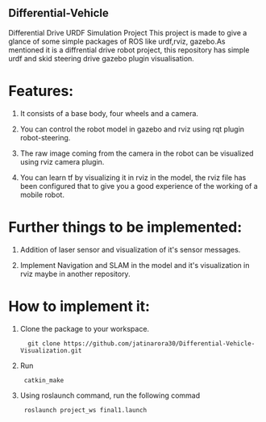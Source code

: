 ## Differential-Vehicle
Differential Drive URDF Simulation Project
This project is made to give a glance of some simple packages of ROS like urdf,rviz, gazebo.As mentioned it is a diffrential drive robot project, this repository has simple urdf and skid steering drive gazebo plugin visualisation.

# Features:
1. It consists of a base body, four wheels and a camera.

2. You can control the robot model in gazebo and rviz using rqt plugin robot-steering.

3. The raw image coming from the camera in the robot can be visualized using rviz camera plugin.

4. You can learn tf by visualizing it in rviz in the model, the rviz file has been configured that to give you a good experience of the working of a mobile robot.

# Further things to be implemented:
1. Addition of laser sensor and visualization of it's sensor messages.

2. Implement Navigation and SLAM in the model and it's visualization in rviz maybe in another repository.
# How to implement it:
1. Clone the package to your workspace.

         git clone https://github.com/jatinarora30/Differential-Vehicle-Visualization.git
         
2. Run 

        catkin_make
        
3. Using roslaunch command, run the following commad

        roslaunch project_ws final1.launch

